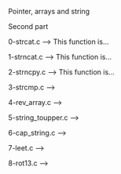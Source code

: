 Pointer, arrays and string

Second part

0-strcat.c --> This function is...

1-strncat.c --> This function is...

2-strncpy.c --> This function is...

3-strcmp.c -->

4-rev_array.c -->

5-string_toupper.c -->

6-cap_string.c -->

7-leet.c -->

8-rot13.c -->
